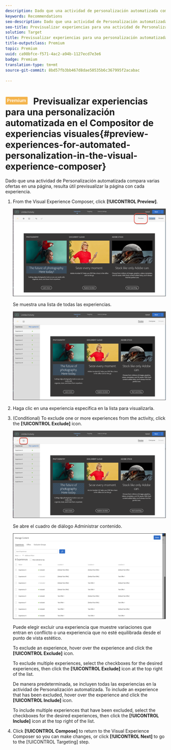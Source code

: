 ```yaml
---
description: Dado que una actividad de personalización automatizada compara varias ofertas en una página, resulta útil previsualizar la página con cada experiencia.
keywords: Recommendations
seo-description: Dado que una actividad de Personalización automatizada compara varias ofertas en una página, resulta útil previsualizar la página con cada experiencia.
seo-title: Previsualizar experiencias para una actividad de Personalización automatizada (AP) en el Compositor de experiencias visuales de Adobe Target
solution: Target
title: Previsualizar experiencias para una personalización automatizada en el Compositor de experiencias visuales
title-outputclass: Premium
topic: Premium
uuid: ca98bfce-f571-4ac2-a94b-1127ecd7e3e6
badge: Premium
translation-type: tm+mt
source-git-commit: 8bd57fb3bb467d8dae50535b6c367995f2acabac

---
```



# ![PREMIUM](/help/assets/premium.png) Previsualizar experiencias para una personalización automatizada en el Compositor de experiencias visuales{#preview-experiences-for-automated-personalization-in-the-visual-experience-composer}

Dado que una actividad de Personalización automatizada compara varias ofertas en una página, resulta útil previsualizar la página con cada experiencia.

1. From the Visual Experience Composer, click **[!UICONTROL Preview]**.

   ![Icono de vista previa](/help/c-activities/t-automated-personalization/assets/preview.png)

   Se muestra una lista de todas las experiencias.

   ![Previsualizar experiencias](/help/c-activities/t-automated-personalization/assets/ap_preview-new.png)

1. Haga clic en una experiencia específica en la lista para visualizarla.

1. (Conditional) To exclude one or more experiences from the activity, click the **[!UICONTROL Exclude]** icon.

   ![Icono Excluir](/help/c-activities/t-automated-personalization/assets/ap_exclude-new.png)

   Se abre el cuadro de diálogo Administrar contenido.

   ![Cuadro de diálogo Administrar contenido](/help/c-activities/t-automated-personalization/assets/preview-exclude.png)

   Puede elegir excluir una experiencia que muestre variaciones que entran en conflicto o una experiencia que no esté equilibrada desde el punto de vista estético.

   To exclude an experience, hover over the experience and click the **[!UICONTROL Exclude]** icon.

   To exclude multiple experiences, select the checkboxes for the desired experiences, then click the **[!UICONTROL Exclude]** icon at the top right of the list.

   De manera predeterminada, se incluyen todas las experiencias en la actividad de Personalización automatizada. To include an experience that has been excluded, hover over the experience and click the  **[!UICONTROL Include]** icon.

   To include multiple experiences that have been excluded, select the checkboxes for the desired experiences, then click the **[!UICONTROL Include]** icon at the top right of the list.

1. Click **[!UICONTROL Compose]** to return to the Visual Experience Composer so you can make changes, or click **[!UICONTROL Next]** to go to the [!UICONTROL Targeting] step.
